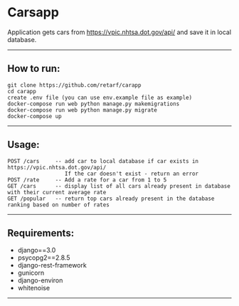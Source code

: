 Carsapp 
=======

Application gets cars from https://vpic.nhtsa.dot.gov/api/ and save it in local database.

-------

How to run:
-----------
    git clone https://github.com/retarf/carapp
    cd carapp
    create .env file (you can use env.example file as example)
    docker-compose run web python manage.py makemigrations
    docker-compose run web python manage.py migrate
    docker-compose up

-----------

Usage:
------
    POST /cars     -- add car to local database if car exists in https://vpic.nhtsa.dot.gov/api/
                      If the car doesn't exist - return an error
    POST /rate     -- Add a rate for a car from 1 to 5
    GET /cars      -- display list of all cars already present in database with their current average rate
    GET /popular   -- return top cars already present in the database ranking based on number of rates

------

Requirements:
-------------
* django==3.0
* psycopg2==2.8.5
* django-rest-framework
* gunicorn
* django-environ
* whitenoise

-------------

